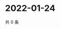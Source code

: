 # 2022-01-24

共 0 条

<!-- BEGIN WEIBO -->
<!-- 最后更新时间 Mon Jan 24 2022 21:19:16 GMT+0800 (China Standard Time) -->

<!-- END WEIBO -->

